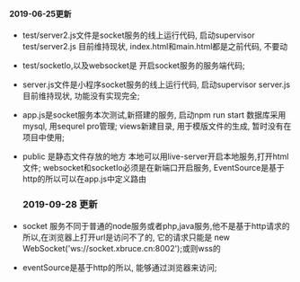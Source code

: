 #### 2019-06-25更新
- test/server2.js文件是socket服务的线上运行代码, 启动supervisor test/server2.js
  目前维持现状,
  index.html和main.html都是之前代码, 不要动

- test/socketIo,以及websocket是 开启socket服务的服务端代码;

- server.js文件是小程序socket服务的线上运行代码, 启动supervisor server.js
  目前维持现状, 功能没有实现完全;

- app.js是socket服务本次测试,新搭建的服务, 启动npm run start
  数据库采用mysql, 用sequrel pro管理;
  views新建目录, 用于模版文件的生成, 暂时没有在项目中使用;

- public 是静态文件存放的地方
  本地可以用live-server开启本地服务,打开html文件;
  websocket和socketIo必须是在新端口开启服务, EventSource是基于http的所以可以在app.js中定义路由

  ### 2019-09-28 更新
- socket 服务不同于普通的node服务或者php,java服务,他不是基于http请求的所以,在浏览器上打开url是访问不了的, 它的请求只能是
new WebSocket('ws://socket.xbruce.cn:8002');或则wss的
- eventSource是基于http的所以, 能够通过浏览器来访问;







